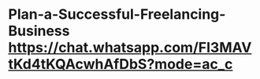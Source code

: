 # Plan-a-Successful-Freelancing-Business https://chat.whatsapp.com/FI3MAVtKd4tKQAcwhAfDbS?mode=ac_c
